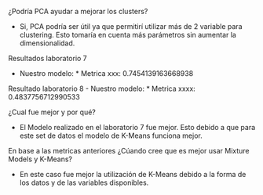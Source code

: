 ¿Podría PCA ayudar a mejorar los clusters? 
- Si, PCA podría ser útil ya que permitirí utilizar más de 2 variable para clustering. Esto tomaría en cuenta más parámetros sin aumentar la dimensionalidad.

Resultados laboratorio 7 
  - Nuestro modelo:
        * Metrica xxx:  0.7454139163668938

Resultado laboratorio 8
    - Nuestro modelo:
        * Metrica xxxx:  0.4837756712990533

¿Cual fue mejor y por qué?
* El Modelo realizado en el laboratorio 7 fue mejor. Esto debido a que para este set de datos el modelo de K-Means funciona mejor.

En base a las metricas anteriores ¿Cúando cree que es mejor usar Mixture Models y K-Means?
* En este caso fue mejor la utilización de K-Means debido a la forma de los datos y de las variables disponibles.
